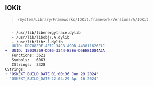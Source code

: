 ## IOKit

> `/System/Library/Frameworks/IOKit.framework/Versions/A/IOKit`

```diff

   - /usr/lib/libenergytrace.dylib
   - /usr/lib/libobjc.A.dylib
   - /usr/lib/libz.1.dylib
-  UUID: DD788FDF-AEEC-34C3-A9DD-443811626EAC
+  UUID: 15039369-DD66-3344-B5EA-D5EEB1D84ADA
   Functions: 3621
   Symbols:   6063
   CStrings:  3328
CStrings:
+ "OSKEXT_BUILD_DATE 01:00:36 Jun 29 2024"
- "OSKEXT_BUILD_DATE 22:04:29 Apr 16 2024"

```

